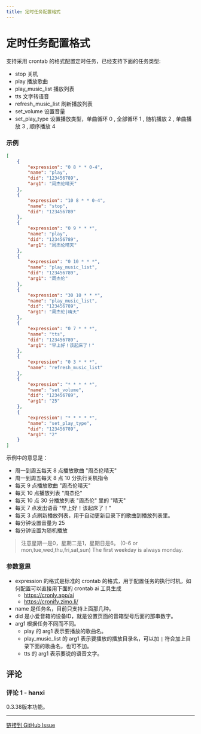 ```yaml
---
title: 定时任务配置格式
---
```


# 定时任务配置格式

支持采用 crontab 的格式配置定时任务，已经支持下面的任务类型:

- stop 关机
- play 播放歌曲
- play_music_list 播放列表
- tts 文字转语音
- refresh_music_list 刷新播放列表
- set_volume 设置音量
- set_play_type 设置播放类型，单曲循环 0 , 全部循环 1 , 随机播放 2 , 单曲播放 3 , 顺序播放 4

### 示例

```json
[
    {
        "expression": "0 8 * * 0-4",
        "name": "play",
        "did": "123456789",
        "arg1": "周杰伦晴天"
    },
    {
        "expression": "10 8 * * 0-4",
        "name": "stop",
        "did": "123456789"
    },
    {
        "expression": "0 9 * * *",
        "name": "play",
        "did": "123456789",
        "arg1": "周杰伦晴天"
    },
    {
        "expression": "0 10 * * *",
        "name": "play_music_list",
        "did": "123456789",
        "arg1": "周杰伦"
    },
    {
        "expression": "30 10 * * *",
        "name": "play_music_list",
        "did": "123456789",
        "arg1": "周杰伦|晴天"
    },
    {
        "expression": "0 7 * * *",
        "name": "tts",
        "did": "123456789",
        "arg1": "早上好！该起床了！"
    },
    {
        "expression": "0 3 * * *",
        "name": "refresh_music_list"
    },
    {
        "expression": "* * * * *",
        "name": "set_volume",
        "did": "123456789",
        "arg1": "25"
    },
    {
        "expression": "* * * * *",
        "name": "set_play_type",
        "did": "123456789",
        "arg1": "2"
    }
]
```

示例中的意思是：

- 周一到周五每天 8 点播放歌曲 "周杰伦晴天"
- 周一到周五每天 8 点 10 分执行关机指令
- 每天 9 点播放歌曲 "周杰伦晴天"
- 每天 10 点播放列表 "周杰伦"
- 每天 10 点 30 分播放列表 "周杰伦" 里的 "晴天"
- 每天 7 点发出语音 "早上好！该起床了！"
- 每天 3 点刷新播放列表，用于自动更新目录下的歌曲到播放列表里。
- 每分钟设置音量为 25
- 每分钟设置为随机播放

> 注意星期一是0，星期二是1，星期日是6。
> (0-6 or mon,tue,wed,thu,fri,sat,sun)
> The first weekday is always monday.

### 参数意思

- expression 的格式是标准的 crontab 的格式，用于配置任务的执行时机，如何配置可以直接用下面的 crontab ai 工具生成
  - <https://cronly.app/ai>
  - <https://cronify.zimo.li/>
- name 是任务名，目前只支持上面那几种。
- did 是小爱音箱的设备ID，就是设置页面的音箱型号后面的那串数字。
- arg1 根据任务不同而不同。
  - play 的 arg1 表示要播放的歌曲名。
  - play_music_list 的 arg1 表示要播放的播放目录名，可以加 `|` 符合加上目录下面的歌曲名，也可不加。
  - tts 的 arg1 表示要说的语音文字。

## 评论


### 评论 1 - hanxi

0.3.38版本功能。

---
[链接到 GitHub Issue](https://github.com/hanxi/xiaomusic/issues/182)
